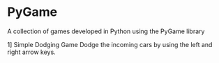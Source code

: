 # PyGame

A collection of games developed in Python using the PyGame library

1] Simple Dodging Game
	Dodge the incoming cars by using the left and right arrow keys.
